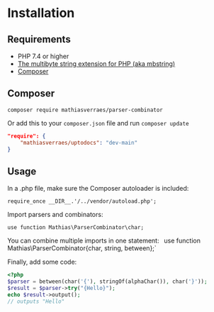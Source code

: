 # Installation

## Requirements

- PHP 7.4 or higher
- [The multibyte string extension for PHP (aka mbstring)](https://www.php.net/manual/en/book.mbstring.php)
- [Composer](https://getcomposer.org/)

## Composer
 
`composer require mathiasverraes/parser-combinator`

Or add this to your `composer.json` file and run `composer update` 

```json
"require": {
    "mathiasverraes/uptodocs": "dev-main"
}
```

## Usage

In a .php file, make sure the Composer autoloader is included:

`require_once __DIR__.'/../vendor/autoload.php';`

Import parsers and combinators:

`use function Mathias\ParserCombinator\char;`

You can combine multiple imports in one statement: 
`
`use function Mathias\ParserCombinator\{char, string, between};`

Finally, add some code:

```php
<?php
$parser = between(char('{'), stringOf(alphaChar()), char('}'));
$result = $parser->try("{Hello}");
echo $result->output();
// outputs "Hello"
```

